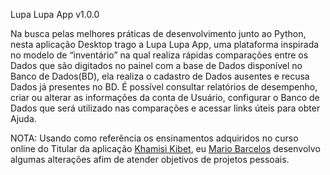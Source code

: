Lupa Lupa App v1.0.0	

Na busca pelas melhores práticas de desenvolvimento junto ao Python, nesta aplicação Desktop trago a Lupa Lupa App, uma plataforma inspirada no modelo de “inventário” na qual realiza rápidas comparações entre os Dados que são digitados no painel com a base de Dados disponível no Banco de Dados(BD), ela realiza o cadastro de Dados ausentes e recusa Dados já presentes no BD. 
É possível consultar relatórios de desempenho, criar ou alterar as informações da conta de Usuário, configurar o Banco de Dados que será utilizado nas comparações e acessar links úteis para obter Ajuda.

NOTA: Usando como referência os ensinamentos adquiridos no curso online do Titular da aplicação <a href="https://www.linkedin.com/in/khamisi-kibet-62282a200/">Khamisi Kibet</a>, eu <a href="https://www.linkedin.com/in/mario-barcelos/">Mario Barcelos</a> desenvolvo algumas alterações afim de atender objetivos de projetos pessoais. 
